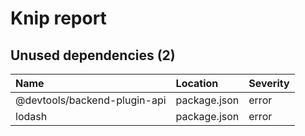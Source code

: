 # Knip report

## Unused dependencies (2)

| Name                          | Location     | Severity |
| :---------------------------- | :----------- | :------- |
| @devtools/backend-plugin-api | package.json | error    |
| lodash                        | package.json | error    |

